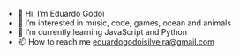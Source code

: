 - 👋 Hi, I’m Eduardo Godoi
- 👀 I’m interested in music, code, games, ocean and animals 
- 🌱 I’m currently learning JavaScript and Python
- 📫 How to reach me eduardogodoisilveira@gmail.com

<!---
GodoiTheCreator/GodoiTheCreator is a ✨ special ✨ repository because its `README.md` (this file) appears on your GitHub profile.
You can click the Preview link to take a look at your changes.
--->
